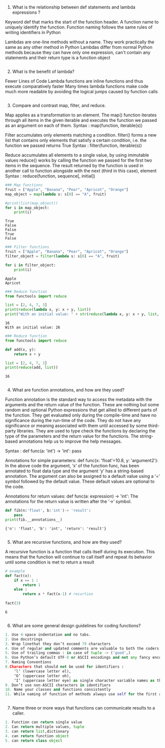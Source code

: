 1. What is the relationship between def statements and lambda expressions ?


Keyword def that marks the start of the function header. A function name to uniquely identify the function. 
Function naming follows the same rules of writing identifiers in Python

Lambdas are one-line methods without a name.
They work practically the same as any other method in Python
Lambdas differ from normal Python methods because they can have only one expression,
can't contain any statements and their return type is a function object


```python

```

2. What is the benefit of lambda?


Fewer Lines of Code
Lambda functions are inline functions and thus execute comparatively faster
Many times lambda functions make code much more readable by avoiding the logical jumps caused by function calls


```python

```

3. Compare and contrast map, filter, and reduce.


Map applies as a transformation to an element.
The map() function iterates through all items in the given iterable and executes the function we 
passed as an argument on each of them.
Syntax : map(function, iterable(s))


Filter accumulates only elements matching a condition.
filter() forms a new list that contains only elements that satisfy a certain condition, i.e. the function we 
passed returns True
Syntax : filter(function, iterable(s))


Reduce accumulates all elements to a single value, by using immutable values
reduce() works by calling the function we passed for the first two items in the sequence. The result returned by 
the function is used in another call to function alongside with the next (third in this case), element
Syntax : reduce(function, sequence[, initial])



```python
### Map functions
fruit = ["Apple", "Banana", "Pear", "Apricot", "Orange"]
map_object = map(lambda s: s[0] == "A", fruit)

#print(list(map_object))
for i in map_object:
    print(i)
```

    True
    False
    False
    True
    False
    


```python
### Filter functions
fruit = ["Apple", "Banana", "Pear", "Apricot", "Orange"]
filter_object = filter(lambda s: s[0] == "A", fruit)

for i in filter_object:
    print(i)
```

    Apple
    Apricot
    


```python
### Reduce function
from functools import reduce

list = [2, 4, 7, 3]
print(reduce(lambda x, y: x + y, list))
print("With an initial value: " + str(reduce(lambda x, y: x + y, list, 10)))
```

    16
    With an initial value: 26
    


```python
### Reduce function
from functools import reduce

def add(x, y):
    return x + y

list = [2, 4, 7, 3]
print(reduce(add, list))
```

    16
    


```python

```

4. What are function annotations, and how are they used?


Function annotation is the standard way to access the metadata with the arguments and the return value of the function.
These are nothing but some random and optional Python expressions that get allied to different parts of the function.
They get evaluated only during the compile-time and have no significance during the run-time of the code.
They do not have any significance or meaning associated with them until accessed by some third-party libraries.
They are used to type check the functions by declaring the type of the parameters and the return value for the functions.
The string-based annotations help us to improve the help messages.

Syntax :
    def func(a: 'int') -> 'int':
        pass

Annotations for simple parameters:
    def func(x: 'float'=10.8, y: 'argument2'):
        In the above code the argument, ‘x’ of the function func, 
        has been annotated to float data type and the argument ‘y’ 
        has a string-based annotation. The argument can also be 
        assigned to a default value using a ‘=’ symbol followed 
        by the default value. These default values are optional to the code.

Annotations for return values:
    def func(a: expression) -> 'int':
        The annotations for the return value is written after the ‘->’ symbol.


```python
def fib(n:'float', b:'int')-> 'result': 
    pass
print(fib.__annotations__)
```

    {'n': 'float', 'b': 'int', 'return': 'result'}
    


```python

```

5. What are recursive functions, and how are they used?


A recursive function is a function that calls itself during its execution. 
This means that the function will continue to call itself and repeat its behavior until some condition is met to return 
a result


```python
# example
def fact(x):
    if x == 1 :
        return 1
    else :
        return x * fact(x-1) # recurtion
    
fact(3)
```




    6




```python

```

6. What are some general design guidelines for coding functions?




```python
1. Use 4-space indentation and no tabs.
2. Use docstrings
3. Wrap linethat they don’t exceed 79 characters
4. Use of regular and updated comments are valuable to both the coders and users
5. Use of trailing commas : in case of tuple -> ('good',)
6. Use Python’s default UTF-8 or ASCII encodings and not any fancy encodings
7. Naming Conventions
8.Characters that should not be used for identifiers :
    ‘l’ (lowercase letter el), 
    ‘O’ (uppercase letter oh), 
    ‘I’ (uppercase letter eye) as single character variable names as these are similar to the numerals one and zero.
9. Don’t use non-ASCII characters in identifiers
10. Name your classes and functions consistently
11. While naming of function of methods always use self for the first argument
```


```python

```

7. Name three or more ways that functions can communicate results to a caller.



```python
1. Function can return single value
2. Can return multiple values, tuple
3. can return list,dictionary
4. can return function object
5. can return class object
```


```python

```
